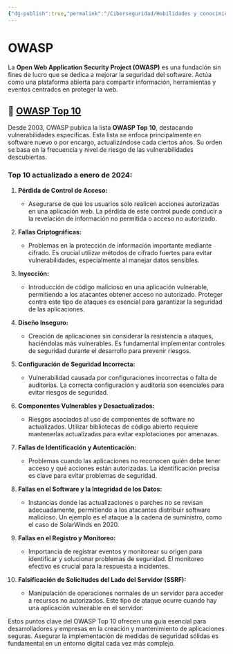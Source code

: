 ```yaml
---
{"dg-publish":true,"permalink":"/Ciberseguridad/Habilidades y conocimientos básicos/Normativas y Estándares/OWASP/"}
---
```


# OWASP

La **Open Web Application Security Project (OWASP)** es una fundación sin fines de lucro que se dedica a mejorar la seguridad del software. Actúa como una plataforma abierta para compartir información, herramientas y eventos centrados en proteger la web.

## 🔗 [OWASP Top 10](https://owasp.org/www-project-top-ten/)

Desde 2003, OWASP publica la lista **OWASP Top 10**, destacando vulnerabilidades específicas. Esta lista se enfoca principalmente en software nuevo o por encargo, actualizándose cada ciertos años. Su orden se basa en la frecuencia y nivel de riesgo de las vulnerabilidades descubiertas.

### Top 10 actualizado a enero de 2024:

1. **Pérdida de Control de Acceso:**
   - Asegurarse de que los usuarios solo realicen acciones autorizadas en una aplicación web. La pérdida de este control puede conducir a la revelación de información no permitida o acceso no autorizado.

2. **Fallas Criptográficas:**
   - Problemas en la protección de información importante mediante cifrado. Es crucial utilizar métodos de cifrado fuertes para evitar vulnerabilidades, especialmente al manejar datos sensibles.

3. **Inyección:**
   - Introducción de código malicioso en una aplicación vulnerable, permitiendo a los atacantes obtener acceso no autorizado. Proteger contra este tipo de ataques es esencial para garantizar la seguridad de las aplicaciones.

4. **Diseño Inseguro:**
   - Creación de aplicaciones sin considerar la resistencia a ataques, haciéndolas más vulnerables. Es fundamental implementar controles de seguridad durante el desarrollo para prevenir riesgos.

5. **Configuración de Seguridad Incorrecta:**
   - Vulnerabilidad causada por configuraciones incorrectas o falta de auditorías. La correcta configuración y auditoría son esenciales para evitar riesgos de seguridad.

6. **Componentes Vulnerables y Desactualizados:**
   - Riesgos asociados al uso de componentes de software no actualizados. Utilizar bibliotecas de código abierto requiere mantenerlas actualizadas para evitar explotaciones por amenazas.

7. **Fallas de Identificación y Autenticación:**
   - Problemas cuando las aplicaciones no reconocen quién debe tener acceso y qué acciones están autorizadas. La identificación precisa es clave para evitar problemas de seguridad.

8. **Fallas en el Software y la Integridad de los Datos:**
   - Instancias donde las actualizaciones o parches no se revisan adecuadamente, permitiendo a los atacantes distribuir software malicioso. Un ejemplo es el ataque a la cadena de suministro, como el caso de SolarWinds en 2020.

9. **Fallas en el Registro y Monitoreo:**
   - Importancia de registrar eventos y monitorear su origen para identificar y solucionar problemas de seguridad. El monitoreo efectivo es crucial para la respuesta a incidentes.

10. **Falsificación de Solicitudes del Lado del Servidor (SSRF):**
    - Manipulación de operaciones normales de un servidor para acceder a recursos no autorizados. Este tipo de ataque ocurre cuando hay una aplicación vulnerable en el servidor.

Estos puntos clave del OWASP Top 10 ofrecen una guía esencial para desarrolladores y empresas en la creación y mantenimiento de aplicaciones seguras. Asegurar la implementación de medidas de seguridad sólidas es fundamental en un entorno digital cada vez más complejo.